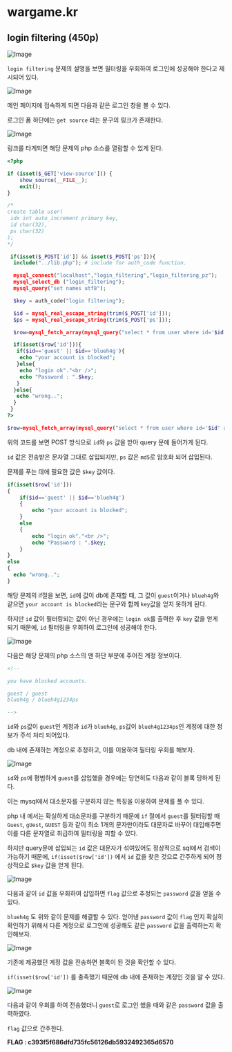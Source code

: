 # wargame.kr

## login filtering (450p)

![Image]()

`login filtering` 문제의 설명을 보면 필터링을 우회하여 로그인에 성공해야 한다고 제시되어 있다.

![Image]()

메인 페이지에 접속하게 되면 다음과 같은 로그인 창을 볼 수 있다.

로그인 폼 하단에는 `get source` 라는 문구의 링크가 존재한다.

![Image]()

링크를 타게되면 해당 문제의 php 소스를 열람할 수 있게 된다.

```php
<?php

if (isset($_GET['view-source'])) {
    show_source(__FILE__);
    exit();
}

/*
create table user(
 idx int auto_increment primary key,
 id char(32),
 ps char(32)
);
*/

 if(isset($_POST['id']) && isset($_POST['ps'])){
  include("../lib.php"); # include for auth_code function.

  mysql_connect("localhost","login_filtering","login_filtering_pz");
  mysql_select_db ("login_filtering");
  mysql_query("set names utf8");

  $key = auth_code("login filtering");

  $id = mysql_real_escape_string(trim($_POST['id']));
  $ps = mysql_real_escape_string(trim($_POST['ps']));

  $row=mysql_fetch_array(mysql_query("select * from user where id='$id' and ps=md5('$ps')"));

  if(isset($row['id'])){
   if($id=='guest' || $id=='blueh4g'){
    echo "your account is blocked";
   }else{
    echo "login ok"."<br />";
    echo "Password : ".$key;
   }
  }else{
   echo "wrong..";
  }
 }
?>
```

```php
$row=mysql_fetch_array(mysql_query("select * from user where id='$id' and ps=md5('$ps')"));
```

위의 코드를 보면 POST 방식으로 `id`와 `ps` 값을 받아 query 문에 들어가게 된다.

`id` 값은 전송받은 문자열 그대로 삽입되지만, `ps` 값은 `md5`로 암호화 되어 삽입된다.

문제를 푸는 데에 필요한 값은 `$key` 값이다.

```php
if(isset($row['id']))
{
    if($id=='guest' || $id=='blueh4g')
    {
        echo "your account is blocked";
    }
    else
    {
        echo "login ok"."<br />";
        echo "Password : ".$key;
    }
}
else
{
  echo "wrong..";
}
```

해당 문제의 if절을 보면, `id`에 값이 db에 존재할 때, 그 값이 `guest`이거나 `blueh4g`와 같으면 `your account is blocked`라는 문구와 함께 `key`값을 얻지 못하게 된다.

하지만 `id` 값이 필터링되는 값이 아닌 경우에는 `login ok`를 출력한 후 `key` 값을 얻게 되기 때문에, `id` 필터링을 우회하여 로그인에 성공해야 한다.

![Image]()

다음은 해당 문제의 php 소스의 맨 하단 부분에 주어진 계정 정보이다.

```html
<!--

you have blocked accounts.

guest / guest
blueh4g / blueh4g1234ps

-->
```

`id`와 `ps`값이 `guest`인 계정과 `id`가 `blueh4g`, `ps`값이 `blueh4g1234ps`인 계정에 대한 정보가 주석 처리 되어있다.

db 내에 존재하는 계정으로 추정하고, 이를 이용하여 필터링 우회를 해보자.

![Image]()

`id`와 `ps`에 평범하게 `guest`를 삽입했을 경우에는 당연히도 다음과 같이 블록 당하게 된다.

이는 mysql에서 대소문자를 구분하지 않는 특징을 이용하여 문제를 풀 수 있다.

php 내 에서는 확실하게 대소문자를 구분하기 때문에 `if` 절에서 `guest`를 필터링할 때 `Guest`, `gUest`, `GUEST` 등과 같이 최소 1개의 문자만이라도 대문자로 바꾸어 대입해주면 이를 다른 문자열로 취급하여 필터링을 피할 수 있다.

하지만 query문에 삽입되는 `id` 값은 대문자가 섞여있어도 정상적으로 sql에서 검색이 가능하기 때문에, `if(isset($row['id'])` 에서 `id` 값을 찾은 것으로 간주하게 되어 정상적으로 `$key` 값을 얻게 된다.

![Image]()

다음과 같이 `id` 값을 우회하여 삽입하면 `flag` 값으로 추정되는 `password` 값을 얻을 수 있다.

`blueh4g` 도 위와 같이 문제를 해결할 수 있다. 얻어낸 `password` 값이 `flag` 인지 확실히 확인하기 위해서 다른 계정으로 로그인에 성공해도 같은 `password` 값을 출력하는지 확인해보자.

![Image]()

기존에 제공했던 계정 값을 전송하면 블록이 된 것을 확인할 수 있다.

`if(isset($row['id'])` 를 충족했기 때문에 db 내에 존재하는 계정인 것을 알 수 있다.

![Image]()

다음과 같이 우회를 하여 전송했더니 `guest`로 로그인 했을 때와 같은 `password` 값을 출력하였다.

`flag` 값으로 간주한다.

**FLAG : c393f5f686dfd735fc56126db5932492365d6570**